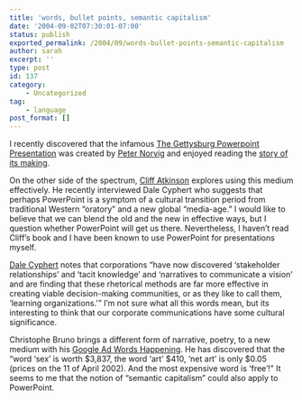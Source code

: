```yaml
---
title: 'words, bullet points, semantic capitalism'
date: '2004-09-02T07:30:01-07:00'
status: publish
exported_permalink: /2004/09/words-bullet-points-semantic-capitalism
author: sarah
excerpt: ''
type: post
id: 137
category:
    - Uncategorized
tag:
    - language
post_format: []
---
```

I recently discovered that the infamous [The Gettysburg Powerpoint Presentation](http://www.norvig.com/Gettysburg/index.htm) was created by [Peter Norvig](http://www.norvig.com/) and enjoyed reading the [story of its making](http://www.norvig.com/Gettysburg/making.html).

On the other side of the spectrum, [Cliff Atkinson](http://sociablemedia.typepad.com/) explores using this medium effectively. He recently <a>interviewed Dale Cyphert</a> who suggests that perhaps PowerPoint is a symptom of a cultural transition period from traditional Western “oratory” and a new global “media-age.” I would like to believe that we can blend the old and the new in effective ways, but I question whether PowerPoint will get us there. Nevertheless, I haven’t read Cliff’s book and I have been known to use PowerPoint for presentations myself.

[Dale Cyphert](http://www.sociablemedia.com/articles_cyphert.htm) notes that corporations “have now discovered ‘stakeholder relationships’ and ‘tacit knowledge’ and ‘narratives to communicate a vision’ and are finding that these rhetorical methods are far more effective in creating viable decision-making communities, or as they like to call them, ‘learning organizations.'” I’m not sure what all this words mean, but its interesting to think that our corporate communications have some cultural significance.

Christophe Bruno brings a different form of narrative, poetry, to a new medium with his [Google Ad Words Happening](http://www.iterature.com/adwords/). He has discovered that the “word ‘sex’ is worth $3,837, the word ‘art’ $410, ‘net art’ is only $0.05 (prices on the 11 of April 2002). And the most expensive word is ‘free’!” It seems to me that the notion of “semantic capitalism” could also apply to PowerPoint.